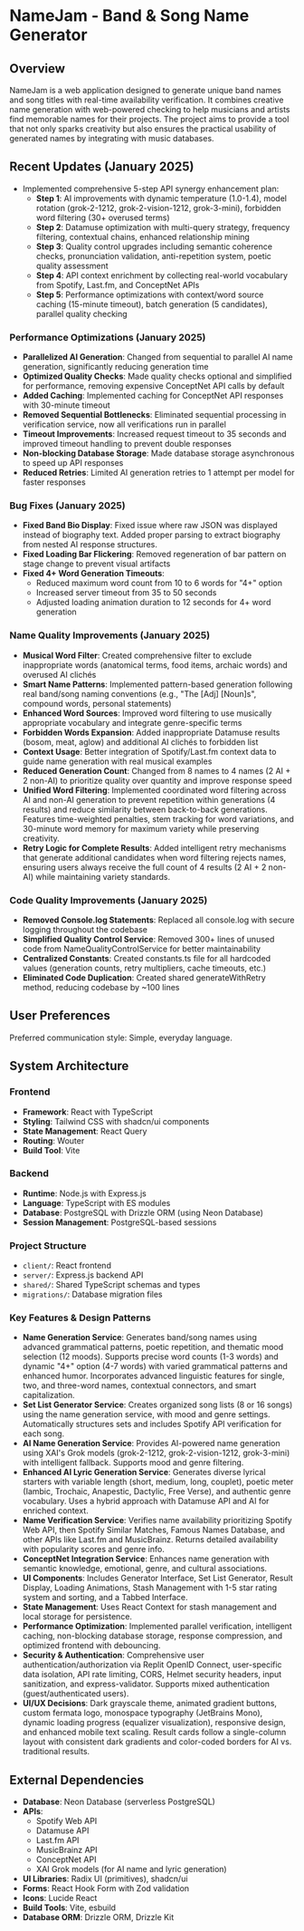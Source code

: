 # NameJam - Band & Song Name Generator

## Overview
NameJam is a web application designed to generate unique band names and song titles with real-time availability verification. It combines creative name generation with web-powered checking to help musicians and artists find memorable names for their projects. The project aims to provide a tool that not only sparks creativity but also ensures the practical usability of generated names by integrating with music databases.

## Recent Updates (January 2025)
- Implemented comprehensive 5-step API synergy enhancement plan:
  - **Step 1**: AI improvements with dynamic temperature (1.0-1.4), model rotation (grok-2-1212, grok-2-vision-1212, grok-3-mini), forbidden word filtering (30+ overused terms)
  - **Step 2**: Datamuse optimization with multi-query strategy, frequency filtering, contextual chains, enhanced relationship mining
  - **Step 3**: Quality control upgrades including semantic coherence checks, pronunciation validation, anti-repetition system, poetic quality assessment
  - **Step 4**: API context enrichment by collecting real-world vocabulary from Spotify, Last.fm, and ConceptNet APIs
  - **Step 5**: Performance optimizations with context/word source caching (15-minute timeout), batch generation (5 candidates), parallel quality checking

### Performance Optimizations (January 2025)
- **Parallelized AI Generation**: Changed from sequential to parallel AI name generation, significantly reducing generation time
- **Optimized Quality Checks**: Made quality checks optional and simplified for performance, removing expensive ConceptNet API calls by default
- **Added Caching**: Implemented caching for ConceptNet API responses with 30-minute timeout
- **Removed Sequential Bottlenecks**: Eliminated sequential processing in verification service, now all verifications run in parallel
- **Timeout Improvements**: Increased request timeout to 35 seconds and improved timeout handling to prevent double responses
- **Non-blocking Database Storage**: Made database storage asynchronous to speed up API responses
- **Reduced Retries**: Limited AI generation retries to 1 attempt per model for faster responses

### Bug Fixes (January 2025)
- **Fixed Band Bio Display**: Fixed issue where raw JSON was displayed instead of biography text. Added proper parsing to extract biography from nested AI response structures.
- **Fixed Loading Bar Flickering**: Removed regeneration of bar pattern on stage change to prevent visual artifacts
- **Fixed 4+ Word Generation Timeouts**: 
  - Reduced maximum word count from 10 to 6 words for "4+" option
  - Increased server timeout from 35 to 50 seconds
  - Adjusted loading animation duration to 12 seconds for 4+ word generation

### Name Quality Improvements (January 2025)
- **Musical Word Filter**: Created comprehensive filter to exclude inappropriate words (anatomical terms, food items, archaic words) and overused AI clichés
- **Smart Name Patterns**: Implemented pattern-based generation following real band/song naming conventions (e.g., "The [Adj] [Noun]s", compound words, personal statements)
- **Enhanced Word Sources**: Improved word filtering to use musically appropriate vocabulary and integrate genre-specific terms
- **Forbidden Words Expansion**: Added inappropriate Datamuse results (bosom, meat, aglow) and additional AI clichés to forbidden list
- **Context Usage**: Better integration of Spotify/Last.fm context data to guide name generation with real musical examples
- **Reduced Generation Count**: Changed from 8 names to 4 names (2 AI + 2 non-AI) to prioritize quality over quantity and improve response speed
- **Unified Word Filtering**: Implemented coordinated word filtering across AI and non-AI generation to prevent repetition within generations (4 results) and reduce similarity between back-to-back generations. Features time-weighted penalties, stem tracking for word variations, and 30-minute word memory for maximum variety while preserving creativity.
- **Retry Logic for Complete Results**: Added intelligent retry mechanisms that generate additional candidates when word filtering rejects names, ensuring users always receive the full count of 4 results (2 AI + 2 non-AI) while maintaining variety standards.

### Code Quality Improvements (January 2025)
- **Removed Console.log Statements**: Replaced all console.log with secure logging throughout the codebase
- **Simplified Quality Control Service**: Removed 300+ lines of unused code from NameQualityControlService for better maintainability
- **Centralized Constants**: Created constants.ts file for all hardcoded values (generation counts, retry multipliers, cache timeouts, etc.)
- **Eliminated Code Duplication**: Created shared generateWithRetry method, reducing codebase by ~100 lines

## User Preferences
Preferred communication style: Simple, everyday language.

## System Architecture

### Frontend
- **Framework**: React with TypeScript
- **Styling**: Tailwind CSS with shadcn/ui components
- **State Management**: React Query
- **Routing**: Wouter
- **Build Tool**: Vite

### Backend
- **Runtime**: Node.js with Express.js
- **Language**: TypeScript with ES modules
- **Database**: PostgreSQL with Drizzle ORM (using Neon Database)
- **Session Management**: PostgreSQL-based sessions

### Project Structure
- `client/`: React frontend
- `server/`: Express.js backend API
- `shared/`: Shared TypeScript schemas and types
- `migrations/`: Database migration files

### Key Features & Design Patterns
- **Name Generation Service**: Generates band/song names using advanced grammatical patterns, poetic repetition, and thematic mood selection (12 moods). Supports precise word counts (1-3 words) and dynamic "4+" option (4-7 words) with varied grammatical patterns and enhanced humor. Incorporates advanced linguistic features for single, two, and three-word names, contextual connectors, and smart capitalization.
- **Set List Generator Service**: Creates organized song lists (8 or 16 songs) using the name generation service, with mood and genre settings. Automatically structures sets and includes Spotify API verification for each song.
- **AI Name Generation Service**: Provides AI-powered name generation using XAI's Grok models (grok-2-1212, grok-2-vision-1212, grok-3-mini) with intelligent fallback. Supports mood and genre filtering.
- **Enhanced AI Lyric Generation Service**: Generates diverse lyrical starters with variable length (short, medium, long, couplet), poetic meter (Iambic, Trochaic, Anapestic, Dactylic, Free Verse), and authentic genre vocabulary. Uses a hybrid approach with Datamuse API and AI for enriched context.
- **Name Verification Service**: Verifies name availability prioritizing Spotify Web API, then Spotify Similar Matches, Famous Names Database, and other APIs like Last.fm and MusicBrainz. Returns detailed availability with popularity scores and genre info.
- **ConceptNet Integration Service**: Enhances name generation with semantic knowledge, emotional, genre, and cultural associations.
- **UI Components**: Includes Generator Interface, Set List Generator, Result Display, Loading Animations, Stash Management with 1-5 star rating system and sorting, and a Tabbed Interface.
- **State Management**: Uses React Context for stash management and local storage for persistence.
- **Performance Optimization**: Implemented parallel verification, intelligent caching, non-blocking database storage, response compression, and optimized frontend with debouncing.
- **Security & Authentication**: Comprehensive user authentication/authorization via Replit OpenID Connect, user-specific data isolation, API rate limiting, CORS, Helmet security headers, input sanitization, and express-validator. Supports mixed authentication (guest/authenticated users).
- **UI/UX Decisions**: Dark grayscale theme, animated gradient buttons, custom fermata logo, monospace typography (JetBrains Mono), dynamic loading progress (equalizer visualization), responsive design, and enhanced mobile text scaling. Result cards follow a single-column layout with consistent dark gradients and color-coded borders for AI vs. traditional results.

## External Dependencies

- **Database**: Neon Database (serverless PostgreSQL)
- **APIs**:
    - Spotify Web API
    - Datamuse API
    - Last.fm API
    - MusicBrainz API
    - ConceptNet API
    - XAI Grok models (for AI name and lyric generation)
- **UI Libraries**: Radix UI (primitives), shadcn/ui
- **Forms**: React Hook Form with Zod validation
- **Icons**: Lucide React
- **Build Tools**: Vite, esbuild
- **Database ORM**: Drizzle ORM, Drizzle Kit